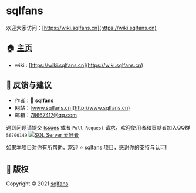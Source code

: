 # sqlfans
欢迎大家访问：[https://wiki.sqlfans.cn](https://wiki.sqlfans.cn)

## 🏠 [主页](https://github.com/dbatool/sqlfans)
- wiki : [https://wiki.sqlfans.cn](https://wiki.sqlfans.cn)

## 🤝 反馈与建议
- 作者：👤 **sqlfans**
- 网站：[www.sqlfans.cn](http://www.sqlfans.cn)
- 邮箱：<78667417@qq.com>

遇到问题请提交 [Issues](https://github.com/dbatool/sqlfans/issues) 或者 `Pull Request` 请求，欢迎使用者和贡献者加入QQ群 `56700149`
<a target="_blank" href="https://qm.qq.com/cgi-bin/qm/qr?k=T7hbHhUgbkXIb7diXRpYMYBZO-85JKwx&jump_from=webapi"><img border="0" src="http://static.sqlfans.cn/image/qqgroup.png" alt="SQL Server 爱好者" title="SQL Server 爱好者"></a>

如果本项目对你有所帮助，欢迎 ⭐️ [sqlfans](https://github.com/dbatool/sqlfans) 项目，感谢你的支持与认可!

## 📝 版权
Copyright © 2021 [sqlfans](https://github.com/dbatool/sqlfans)
